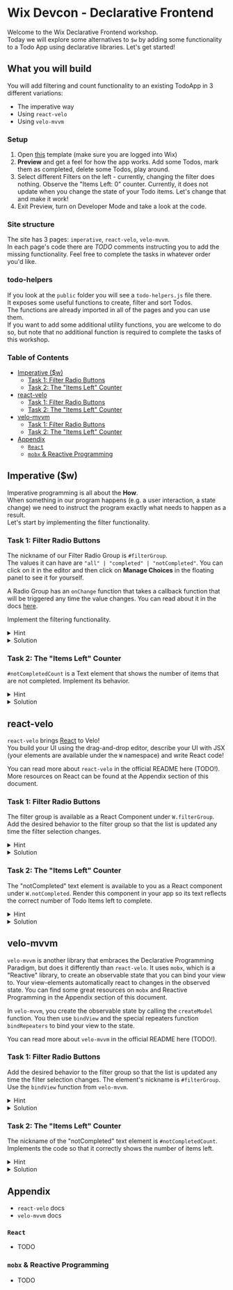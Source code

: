 # Wix Devcon - Declarative Frontend

Welcome to the Wix Declarative Frontend workshop.  
Today we will explore some alternatives to `$w` by adding some functionality to a Todo App using declarative libraries. Let's get started!

## What you will build

You will add filtering and count functionality to an existing TodoApp in 3 different variations:
* The imperative way
* Using `react-velo`
* Using `velo-mvvm`

### Setup
1. Open [this](https://editor.wix.com/html/editor/web/renderer/new?siteId=c56e81d3-c41e-47dc-ac02-9eef427733dc&metaSiteId=2caacb23-d639-4490-a2e7-e7b2dc2f5a22&autoDevMode=true) template (make sure you are logged into Wix)
2. **Preview** and get a feel for how the app works. Add some Todos, mark them as completed, delete some Todos, play around.
3. Select different Filters on the left - currently, changing the filter does nothing. Observe the "Items Left: 0" counter. Currently, it does not update when you change the state of your Todo items. Let's change that and make it work!
4. Exit Preview, turn on Developer Mode and take a look at the code.


### Site structure
The site has 3 pages: `imperative`, `react-velo`, `velo-mvvm`.  
In each page's code there are *TODO* comments instructing you to add the missing functionality. Feel free to complete the tasks in whatever order you'd like.

### todo-helpers
If you look at the `public` folder you will see a `todo-helpers.js` file there.  
It exposes some useful functions to create, filter and sort Todos.  
The functions are already imported in all of the pages and you can use them.  
If you want to add some additional utility functions, you are welcome to do so, but note that no additional function is required to complete the tasks of this workshop.

### Table of Contents
  * [Imperative ($w)](##imperative-w)
    + [Task 1: Filter Radio Buttons](#task-1-filter-radio-buttons)
    + [Task 2: The "Items Left" Counter](#task-2-the-items-left-counter)
  * [react-velo](#react-velo)
    + [Task 1: Filter Radio Buttons](#task-1-filter-radio-buttons-1)
    + [Task 2: The "Items Left" Counter](#task-2-the-items-left-counter-1)
  * [velo-mvvm](#velo-mvvm)
    + [Task 1: Filter Radio Buttons](#task-1-filter-radio-buttons-2)
    + [Task 2: The "Items Left" Counter](#task-2-the-items-left-counter-2)
  * [Appendix](#appendix)
    + [`React`](#react)
    + [`mobx` & Reactive Programming](#mobx--reactive-programming)

## Imperative ($w)
Imperative programming is all about the **How**.  
When something in our program happens (e.g. a user interaction, a state change) we need to instruct the program exactly what needs to happen as a result.  
Let's start by implementing the filter functionality. 

### Task 1: Filter Radio Buttons
The nickname of our Filter Radio Group is `#filterGroup`.  
The values it can have are `"all" | "completed" | "notCompleted"`. You can click on it in the editor and then click on **Manage Choices** in the floating panel to see it for yourself.

A Radio Group has an `onChange` function that takes a callback function that will be triggered any time the value changes. You can read about it in the docs [here](https://www.wix.com/velo/reference/$w/radiobuttongroup/onchange).

Implement the filtering functionality.


<details>
  <summary>Hint</summary>

  In imperative programming, we want to think about how changes in state/UI effect other pieces of our program.  
  What needs to change when the `filterGroup` value changes?  

  The `#todoList` repeater.
  
</details>

<details>
  <summary>Solution</summary>

  ```js
  filterGroup.onChange((e) => {
    filter = e.target.value
    // updateList is a helper function located at the bottom of this file.
    // Take a look at its implementation
    // It updates the list by the selected filter.
    updateList()
    })
  ```
</details>

### Task 2: The "Items Left" Counter
`#notCompletedCount` is a Text element that shows the number of items that are not completed. Implement its behavior.


<details>
  <summary>Hint</summary>

  This counter should update in the following scenarios:
  1. When a new item is added.
  2. When an existing item is marked as completed.
  3. When an existing item is deleted.
   
  Since this update needs to happen in multiple places, start by writing an `updateNotCompletedCount()` function that will update the element's `text` to the correct value.  
  Then, call this function in all of the scenarios listed above.
  
</details>

<details>
  <summary>Solution</summary>

  ```js

  todoInput.onKeyPress(e => {
    //... existing code, and then
    updateNotCompletedCount()
  })

  doneCheckbox.onChange(() => {
    //... existing code, and then
    updateNotCompletedCount()
  })

  xButton.onClick(() => {
    //... existing code, and then
    updateNotCompletedCount()
  })


  function updateNotCompletedCount() {
    notCompletedCount.text = `Items Left: ${
      getFilteredTodos(todos, 'notCompleted').length
    }`
  }
  ```
</details>


## react-velo
`react-velo` brings [React](https://reactjs.org/) to Velo!  
You build your UI using the drag-and-drop editor, describe your UI with JSX (your elements are available under the `W` namespace) and write React code!

You can read more about `react-velo` in the official README here (TODO!).
More resources on React can be found at the Appendix section of this document.

### Task 1: Filter Radio Buttons
The filter group is available as a React Component under `W.filterGroup`. Add the desired behavior to the filter group so that the list is updated any time the filter selection changes.

<details>
  <summary>Hint</summary>

  Declarative programming is all about the **what**.
  When changing the value of the filterGroup, what needs to change?

  The value of the **filter state**.  
  Note that this piece of state is already added for you (line 11) and that it is initially set to `all`.  
  By leveraging react-hooks we also have a setFilter function that will update this piece of state. Any piece of your component that cares about this state will update **automatically** - so you only care about **what** needs to happen, and not how it actually happens.  

  If you are new to React that's perfectly fine, you will find some great resources in the appendix section to learn more. To get you started, this is how you would write this component using jsx, passing an `onChange` Prop (syntactically, Props are just like attributes of an HTML element)

  ```jsx
    <W.filterGroup onChange={(e) => {
        //add your function implementation here
    }} />
  ```
  
</details>

<details>
  <summary>Solution</summary>

  ```jsx

  <W.filterGroup
      onChange={(e) => {
        setFilter(e.target.value)
      }}
    />
  ```
</details>

### Task 2: The "Items Left" Counter
The "notCompleted" text element is available to you as a React component under `W.notCompleted`.
Render this component in your app so its text reflects the correct number of Todo Items left to complete.

<details>
  <summary>Hint</summary>

  This example beautifully exemplifies the power of declarative programming. All you need to do is describe what `W.notCompleted` needs to show, you don't care about the various use-cases in which it needs to be updated.  

  If you are unfamiliar with React, this is what you need to render this component, passing it the `text` prop:

  ```jsx
    <W.notCompletedCount text={`write the desired value of the text here`} />
  ```
  
</details>

<details>
  <summary>Solution</summary>

  ```jsx

  <W.notCompletedCount
        text={`Items Left: ${getFilteredTodos(todos, 'notCompleted').length}`}
      />
  ```
</details>

## velo-mvvm
`velo-mvvm` is another library that embraces the Declarative Programming Paradigm, but does it differently than `react-velo`. It uses `mobx`, which is a "Reactive" library, to create an observable state that you can bind your view to. Your view-elements automatically react to changes in the observed state. You can find some great resources on `mobx` and Reactive Programming in the Appendix section of this document.

In `velo-mvvm`, you create the observable state by calling the `createModel` function. You then use `bindView` and the special repeaters function `bindRepeaters` to bind your view to the state.

You can read more about `velo-mvvm` in the official README here (TODO!).

### Task 1: Filter Radio Buttons
Add the desired behavior to the filter group so that the list is updated any time the filter selection changes.
The element's nickname is `#filterGroup`.
Use the `bindView` function from `velo-mvvm`.

<details>
  <summary>Hint</summary>

  `bindView` accepts a javascript object. Each property is a nickname, and the value is always a function.  
  In reactive-programming, functions first-class citizens. Whenever a relevant piece of the state changes, the bound function will re-run, and the element will update.

  Let's see where you would add the code for the `#filterGroup` RadioGroup:
  ```js
    bindView({
        //... the rest of the bindings that already exist
        '#filterGroup': {
            onChange: (e) => {
                // your code here
            },
        }
    })
  ```

  * Note: You can also call `bindView` multiple times, so feel free to either add it as an additional property to the existing call or call it separately any place that you'd like.
  
</details>

<details>
  <summary>Solution</summary>

  ```js
  bindView({
    '#filterGroup': {
      onChange: (e) => {
        model.filter = e.target.value
      }
    }
  })
  ```

  Note how similar to the `react-velo` example, this piece of code does not care what needs to happen in reaction to the state being updated or how this state transition occurs. It only cares about updating the piece of state it is in charge of, and everything else just works automatically!
</details>


### Task 2: The "Items Left" Counter
The nickname of the "notCompleted" text element is `#notCompletedCount`. Implements the code so that it correctly shows the number of items left.

<details>
  <summary>Hint</summary>

  The `#notCompletedCount` element should reflect the number of todos that are not completed. It does not care **how** and when a new uncompleted item arrives or how an item is transitioned between the completed and uncompleted state. It just needs to perform a calculation, and whenever the relevant pieces of state update, its value will also automatically update!

  Once again, declarative programming shines :) 

  You want to bind the `text` value of this element to something, and you can do it by using this piece of code
  
  ```js
    bindView({
        '#notCompletedCount': {
            text: () => `write the text you want to be shown here`
        }
    })
  ```

  Note: you have a useful `getFilteredTodos` function that you can use to get the `notCompleted` todos easily.
  
  
</details>

<details>
  <summary>Solution</summary>

  ```js
    bindView({
        '#notCompletedCount': {
            text: () =>
                `Items Left: ${getFilteredTodos(model.todos, 'notCompleted').length}`,
        }
    })

  ```
</details>


## Appendix
* `react-velo` docs
* `velo-mvvm` docs

### `React`
* TODO

### `mobx` & Reactive Programming
* TODO